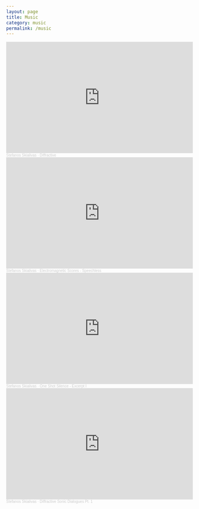 ```yaml
---
layout: page
title: Music
category: music
permalink: /music
---
```



<iframe width="100%" height="300" scrolling="no" frameborder="no" allow="autoplay" src="https://w.soundcloud.com/player/?url=https%3A//api.soundcloud.com/tracks/soundcloud%253Atracks%253A2173819518&color=%233d3a35&auto_play=false&hide_related=false&show_comments=true&show_user=true&show_reposts=false&show_teaser=true&visual=true"></iframe><div style="font-size: 10px; color: #cccccc;line-break: anywhere;word-break: normal;overflow: hidden;white-space: nowrap;text-overflow: ellipsis; font-family: Interstate,Lucida Grande,Lucida Sans Unicode,Lucida Sans,Garuda,Verdana,Tahoma,sans-serif;font-weight: 100;"><a href="https://soundcloud.com/skialivas" title="Stefanos Skialivas" target="_blank" style="color: #cccccc; text-decoration: none;">Stefanos Skialivas</a> · <a href="https://soundcloud.com/skialivas/diffractive" title="Diffractive" target="_blank" style="color: #cccccc; text-decoration: none;">Diffractive</a></div>

<iframe width="100%" height="300" scrolling="no" frameborder="no" allow="autoplay" src="https://w.soundcloud.com/player/?url=https%3A//api.soundcloud.com/tracks/soundcloud%253Atracks%253A2173815225&color=%23041414&auto_play=false&hide_related=false&show_comments=true&show_user=true&show_reposts=false&show_teaser=true&visual=true"></iframe><div style="font-size: 10px; color: #cccccc;line-break: anywhere;word-break: normal;overflow: hidden;white-space: nowrap;text-overflow: ellipsis; font-family: Interstate,Lucida Grande,Lucida Sans Unicode,Lucida Sans,Garuda,Verdana,Tahoma,sans-serif;font-weight: 100;"><a href="https://soundcloud.com/skialivas" title="Stefanos Skialivas" target="_blank" style="color: #cccccc; text-decoration: none;">Stefanos Skialivas</a> · <a href="https://soundcloud.com/skialivas/electromagnetic-scores" title="Electromagnetic Scores - Speechless" target="_blank" style="color: #cccccc; text-decoration: none;">Electromagnetic Scores - Speechless</a></div>

<iframe width="100%" height="300" scrolling="no" frameborder="no" allow="autoplay" src="https://w.soundcloud.com/player/?url=https%3A//api.soundcloud.com/tracks/soundcloud%253Atracks%253A2154398637&color=%23828da1&auto_play=false&hide_related=false&show_comments=true&show_user=true&show_reposts=false&show_teaser=true&visual=true"></iframe><div style="font-size: 10px; color: #cccccc;line-break: anywhere;word-break: normal;overflow: hidden;white-space: nowrap;text-overflow: ellipsis; font-family: Interstate,Lucida Grande,Lucida Sans Unicode,Lucida Sans,Garuda,Verdana,Tahoma,sans-serif;font-weight: 100;"><a href="https://soundcloud.com/skialivas" title="Stefanos Skialivas" target="_blank" style="color: #cccccc; text-decoration: none;">Stefanos Skialivas</a> · <a href="https://soundcloud.com/skialivas/one-shot-silence-excert" title="One Shot Silence - Excerpt I" target="_blank" style="color: #cccccc; text-decoration: none;">One Shot Silence - Excerpt I</a></div>

<iframe width="100%" height="300" scrolling="no" frameborder="no" allow="autoplay" src="https://w.soundcloud.com/player/?url=https%3A//api.soundcloud.com/tracks/soundcloud%253Atracks%253A2051116080&color=%23828da1&auto_play=false&hide_related=false&show_comments=true&show_user=true&show_reposts=false&show_teaser=true&visual=true"></iframe><div style="font-size: 10px; color: #cccccc;line-break: anywhere;word-break: normal;overflow: hidden;white-space: nowrap;text-overflow: ellipsis; font-family: Interstate,Lucida Grande,Lucida Sans Unicode,Lucida Sans,Garuda,Verdana,Tahoma,sans-serif;font-weight: 100;"><a href="https://soundcloud.com/skialivas" title="Stefanos Skialivas" target="_blank" style="color: #cccccc; text-decoration: none;">Stefanos Skialivas</a> · <a href="https://soundcloud.com/skialivas/diffractive-sonic-dialogues-pt-1" title="Diffractive Sonic Dialogues Pt. 1" target="_blank" style="color: #cccccc; text-decoration: none;">Diffractive Sonic Dialogues Pt. 1</a></div>